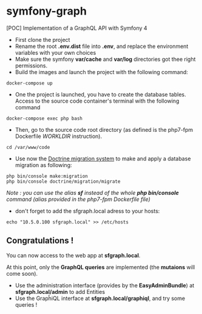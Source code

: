 # symfony-graph
[POC] Implementation of a GraphQL API with Symfony 4

* First clone the project
* Rename the root **.env.dist** file into **.env**, and replace the environment variables with your own choices
* Make sure the symfony **var/cache** and **var/log** directories got thee right permissions.
* Build the images and launch the project with the following command: 
~~~
docker-compose up
~~~
* One the project is launched, you have to create the database tables. Access to the source code container's terminal with the following command
~~~
docker-compose exec php bash
~~~
* Then, go to the source code root directory (as defined is the php7-fpm Dockerfile *WORKLDIR* instruction).
~~~
cd /var/www/code
~~~
* Use now the [Doctrine migration system](https://symfony.com/doc/current/doctrine.html) to make and apply a database migration as following:
~~~
php bin/console make:migration
php bin/console doctrine/migration/migrate
~~~
*Note : you can use the alias **sf** instead of the whole **php bin/console** command (alias provided in the php7-fpm Dockerfile file)*
* don't forget to add the sfgraph.local adress to your hosts:
~~~
echo "10.5.0.100 sfgraph.local" >> /etc/hosts
~~~

## Congratulations !

You can now access to the web app at **sfgraph.local**.

At this point, only the **GraphQL queries** are implemented (the **mutaions** will come soon).

* Use the administration interface (provides by the **EasyAdminBundle**) at **sfgraph.local/admin** to add Entities
* Use the GrapĥiQL interface at **sfgraph.local/graphiql**, and try some queries !


